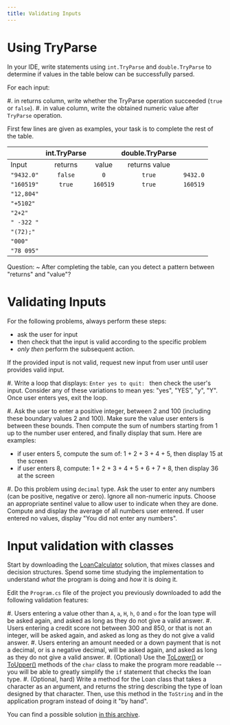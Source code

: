 ```yaml
---
title: Validating Inputs
---
```


# Using TryParse

In your IDE, write statements using `int.TryParse` and `double.TryParse` to determine if values in the table below can be successfully parsed. 

For each input:

#. in returns column, write whether the TryParse operation succeeded (`true` or `false`). 
#. in value column, write the obtained numeric value after `TryParse` operation.

First few lines are given as examples, your task is to complete the rest of the table.

| |	int.TryParse | | double.TryParse | |
| :--- | :---: | :---: | :---: | :---: |
| Input	| returns |	value	| returns	value |
| `"9432.0"`	| `false` |	`0`	| `true` |	`9432.0` |
| `"160519"`	| `true`  |	`160519` | `true` |	`160519` |
| `"12,804"` | | | | |				
| `"+5102"` |||||				
| `"2+2"` |||||				
| `" -322 "` |||||				
| `"(72);"` |||||				
| `"000"` |||||				
| `"78 095"` |||||				

Question:
~  After completing the table, can you detect a pattern between "returns" and "value"?

# Validating Inputs

For the following problems, always perform these steps: 

- ask the user for input
- then check that the input is valid according to the specific problem
- _only then_ perform the subsequent action.

If the provided input is not valid, request new input from user until user provides valid input.

#. Write a loop that displays: `Enter yes to quit: ` then check the user's input. Consider any of these variations to mean yes: "yes", "YES", "y", "Y". Once user enters yes, exit the loop. 

#. Ask the user to enter a positive integer, between 2 and 100 (including these boundary values 2 and 100). Make sure the value user enters is between these bounds. Then compute the sum of numbers starting from 1 up to the number user entered, and finally display that sum. Here are examples: 

- if user enters 5, compute the sum of: 1 + 2 + 3 + 4 + 5, then display 15 at the screen
- if user enters 8, compute: 1 + 2 + 3 + 4 + 5 + 6 + 7 + 8, then display 36 at the screen  

#. Do this problem using `decimal` type. Ask the user to enter any numbers (can be positive, negative or zero). Ignore all non-numeric inputs. Choose an appropriate sentinel value to allow user to indicate when they are done. Compute and display the average of all numbers user entered. If user entered no values, display "You did not enter any numbers".

# Input validation with classes

Start by downloading the [LoanCalculator](LoanCalculator.zip) solution, that mixes classes and decision structures.
Spend some time studying the implementation to understand _what_ the program is doing and _how_ it is doing it.

Edit the `Program.cs` file of the project you previously downloaded to add the following validation features:

#. Users entering a value other than `A`, `a`, `H`, `h`, `O` and `o` for the loan type will be asked again, and asked as long as they do not give a valid answer.
#. Users entering a credit score not between 300 and 850, or that is not an integer, will be asked again, and asked as long as they do not give a valid answer.
#. Users entering an amount needed or a down payment that is not a decimal, or is a negative decimal, will be asked again,  and asked as long as they do not give a valid answer.
#. (Optional) Use the [ToLower()](https://docs.microsoft.com/en-us/dotnet/api/system.char.tolower?view=netframework-4.7.2) or [ToUpper()](https://docs.microsoft.com/en-us/dotnet/api/system.char.toupper?view=netframework-4.7.2) methods of the `char` class to make the program more readable -- you will be able to greatly simplify the `if` statement that checks the loan type.
#. (Optional, hard) Write a method for the Loan class that takes a character as an argument, and returns the string describing the type of loan designed by that character. Then, use this method in the `ToString` and in the application program instead of doing it "by hand". 

You can find a possible solution [in this archive](Solution_LoanCalculator.zip).
